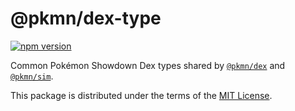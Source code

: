 # @pkmn/dex-type

[![npm version](https://img.shields.io/npm/v/@pkmn/dex-type.svg)](https://www.npmjs.com/package/@pkmn/dex-type)&nbsp;

Common Pokémon Showdown Dex types shared by [`@pkmn/dex`][0] and [`@pkmn/sim`][1].

This package is distributed under the terms of the [MIT License][2].

  [0]: https://github.com/pkmn/ps/blob/master/dex
  [1]: https://github.com/pkmn/ps/blob/master/sim
  [2]: https://github.com/pkmn/ps/blob/master/dex/type/LICENSE

